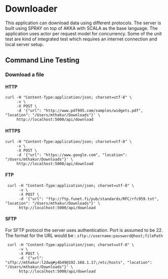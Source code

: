 # Downloader
This application can download data using different protocols. The server is built using SPRAY on top of AKKA with SCALA as the base language.
The application uses actor per request model for concurrency. Some of the unit test are kind of integrated test which requires an internet 
connection and local server setup. 

## Command Line Testing

### Download a file

#### HTTP

    curl -H "Content-Type:application/json; charset=utf-8" \
         -v \
         -X POST \
         -d '{"url": "http://www.pdf995.com/samples/widgets.pdf", "location": "/Users/mthakur/Downloads"}' \
         http://localhost:5000/api/download
         
#### HTTPS

    curl -H "Content-Type:application/json; charset=utf-8" \
         -v \
         -X POST \
         -d '{"url": "https://www.google.com", "location": "/Users/mthakur/Downloads"}' \
         http://localhost:5000/api/download
         
#### FTP

     curl -H "Content-Type:application/json; charset=utf-8" \
          -v \
          -X POST \
          -d '{"url": "ftp://ftp.funet.fi/pub/standards/RFC/rfc959.txt", "location": "/Users/mthakur/Downloads"}' \
          http://localhost:5000/api/download
          
#### SFTP

For SFTP protocol the server uses authentication. Port is assumed to be 22. The format for the URL would be :
`sftp://username:password@host;filePath`


     curl -H "Content-Type:application/json; charset=utf-8" \
          -v \
          -X POST \
          -d '{"url": "sftp://mthakur:l2dwq#y4b49@192.168.1.17;/etc/hosts", "location": "/Users/mthakur/Downloads"}' \
          http://localhost:5000/api/download
